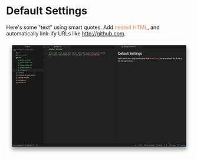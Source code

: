# Default Settings

Here's some "text" using smart quotes. Add <span style='color:coral'>nested HTML</span>, and automatically link-ify URLs like http://github.com.

![default](../.github/default.jpg)